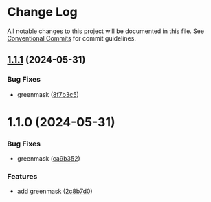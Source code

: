 # Change Log

All notable changes to this project will be documented in this file.
See [Conventional Commits](https://conventionalcommits.org) for commit guidelines.

## [1.1.1](https://github.com/SocialGouv/docker/compare/greenmask@1.1.0...greenmask@1.1.1) (2024-05-31)


### Bug Fixes

* greenmask ([8f7b3c5](https://github.com/SocialGouv/docker/commit/8f7b3c5bf74c87868ef4d7a20781fc2898005549))





# 1.1.0 (2024-05-31)


### Bug Fixes

* greenmask ([ca9b352](https://github.com/SocialGouv/docker/commit/ca9b352868c3bf45da6f3dec9b71dc9a68a2ffb7))


### Features

* add greenmask ([2c8b7d0](https://github.com/SocialGouv/docker/commit/2c8b7d0351b60c60693a5ef48bb81ee5b8cae9b6))
